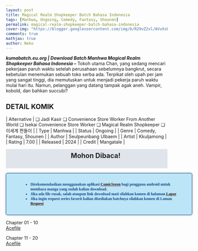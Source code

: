 ```yaml
---
layout: post
title: Magical Realm Shopkeeper Batch Bahasa Indonesia 
tags: [Manhwa, Ongoing, Comedy, Fantasy, Shounen]
permalink: magical-realm-shopkeeper-batch-bahasa-indonesia
cover-img: "https://blogger.googleusercontent.com/img/b/R29vZ2xl/AVvXsEi7NK1un1mygQg7f7DNhHBg0ZbKRaPVhagwfjzusYXRePenGW-p5WgvmK-1huDzq2dg2W33jeNzvZ_fxPJHmne0yI6W8jR7hAfOqIuS7a_i8K7dBqIeknRo28omb1s5mvmCGDFfbuUDpEOm7GwpLxiYfOcRCxjReucwx9bbAkOYIHd_ivc58GRGtDqTlN0s/s602/Magical-Realm-Shopkeeper-VOLUME-001-HEADER.jpg"
comments: true
mathjax: true
author: Neko
---
```


**<em>kumabatch.eu.org | Download Batch Manhwa Magical Realm Shopkeeper Bahasa Indonesia –</em>** Tokoh utama Chan, yang sedang mencari pekerjaan paruh waktu setelah perusahaan sebelumnya bangkrut, secara kebetulan menemukan sebuah toko serba ada. Terpikat oleh upah per jam yang sangat tinggi, dia memutuskan untuk menjadi pekerja paruh waktu mulai hari itu. Namun, pelanggan yang datang tampak agak aneh. Vampir, kobold, dan bahkan succubi?

## DETAIL KOMIK

| Alternative | ❑ Jadi Kasir ❑ Convenience Store Worker From Another World ❑ Isekai Convenience Store Worker ❑ Magical Realm Shopkeeper ❑ 이세계 편돌이 |
| Type | Manhwa |
| Status | Ongoing |
| Genre | Comedy, Fantasy, Shounen |
| Author | Seulpeunbang Ulbaem |
| Artist | Kkuljamong |
| Rating | 7.00 |
| Released | 2024 |
| Credit  | Mangatale |

<h2 style="background-attachment: initial; background-clip: initial; background-color: #e0e5eb; background-origin: initial; background-position: 12px 1px; background-repeat: no-repeat; background-size: initial; color: #222222; line-height: 22px; margin: 5px 0px; min-height: 38px; padding: 10px 12px 12px 68px; text-align: center;"> 
Mohon Dibaca!</h2>

<div style="-moz-border-radius: 15px; -moz-box-shadow: 0 0 5px #888; -webkit-border-radius: 15px; -webkit-box-shadow: 0 0 5px #888; background-attachment: initial; background-clip: initial; background-color: #bde5f8; background-origin: initial; background-position: 10px 50%; background-repeat: no-repeat; background-size: initial; background: #bde5f8 url(&quot;https://sites.google.com/site/problogiz/my-icon/info.png&quot;) no-repeat 10px center; border-radius: 5px; border: 1px solid; box-shadow: rgb(136, 136, 136) 0px 0px 5px; color: #00529b; font: bold 12px verdana; margin: 15px 0px; padding: 15px 20px 15px 55px; text-shadow: rgb(204, 204, 204) 2px 2px 2px; width: 100%;"> 
<ul>
  <li>Direkomendasikan menggunakan aplikasi <a href="https://play.google.com/store/apps/details?id=com.viewer.comicscreen">ComicSreen</a> bagi pengguna android untuk membaca manga yang sudah kalian download.</li>
  <li>Jika ada file rusak, salah ataupun link download mati silahkan komen di halaman <a href="https://kumabatch.github.io/lapor/">Lapor</a></li>
  <li>Jika ingin request series favorit kalian disediakan batchnya silahkan komen di Laman <a href="https://kumabatch.github.io/request/">Request</a></li>
</ul>
</div>

Chapter 01 - 10<br>
<a href="http://ouo.io/qs/OzRuKBTK?s=https://acefile.co/f/106523135/kumabatch-ja-di-kas-ir-chapter-01-10-pdf">Acefile</a>

Chapter 11 - 20<br>
<a href="http://ouo.io/qs/OzRuKBTK?s=https://acefile.co/f/106523153/kumabatch-magical-realm-shopkeeper-chapter-11-20-zip">Acefile</a>
